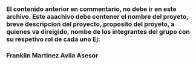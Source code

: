 <!-- <!DOCTYPE html>
<html lang="en">
<head>
    <meta charset="UTF-8">
    <meta name="viewport" content="width=device-width, initial-scale=1.0">
    <title>Document</title>
</head>
<body>
    <nav>
        <a href="inicio.htlm">inicio</a>|
        <a href="actividades.html">actividades</a>|
        <a href="contenidos.html">contenidos</a>|
        <a href="credito.html">credito</a>
        <a href="evaluacion.html">evaluacion</a>
        <a href="matecialComplementario.html">matecialComplementario</a>
    </nav>
</body>
</html> -->
### El contenido anterior en commentario, no debe ir en este archivo. Este aaachivo debe contener el nombre del proyeto, breve descripcion del proyecto, proposito del proyeto, a quienes va direigido, nombe de los integrantes del grupo con su respetivo rol de cada uno Ej:
### Franklin Martinez Avila Asesor

